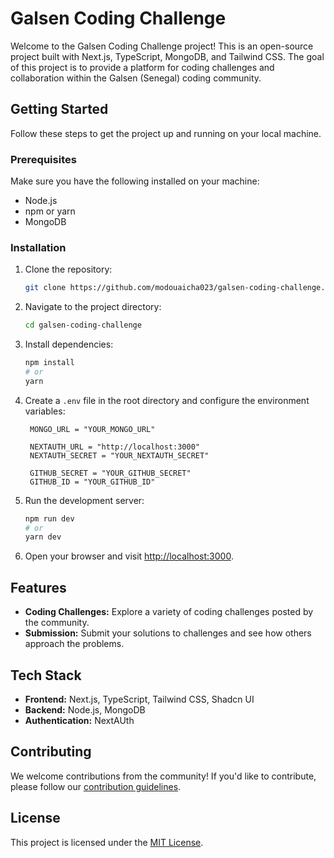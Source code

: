 

# Galsen Coding Challenge

Welcome to the Galsen Coding Challenge project! This is an open-source project built with Next.js, TypeScript, MongoDB, and Tailwind CSS. The goal of this project is to provide a platform for coding challenges and collaboration within the Galsen (Senegal) coding community.

## Getting Started

Follow these steps to get the project up and running on your local machine.

### Prerequisites

Make sure you have the following installed on your machine:

- Node.js
- npm or yarn
- MongoDB

### Installation

1. Clone the repository:

   ```bash
   git clone https://github.com/modouaicha023/galsen-coding-challenge.git
   ```

2. Navigate to the project directory:

   ```bash
   cd galsen-coding-challenge
   ```

3. Install dependencies:

   ```bash
   npm install
   # or
   yarn
   ```

4. Create a `.env` file in the root directory and configure the environment variables:

   ```env
    MONGO_URL = "YOUR_MONGO_URL" 

    NEXTAUTH_URL = "http://localhost:3000"
    NEXTAUTH_SECRET = "YOUR_NEXTAUTH_SECRET"

    GITHUB_SECRET = "YOUR_GITHUB_SECRET" 
    GITHUB_ID = "YOUR_GITHUB_ID" 
   ```


5. Run the development server:

   ```bash
   npm run dev
   # or
   yarn dev
   ```

6. Open your browser and visit [http://localhost:3000](http://localhost:3000).

## Features

- **Coding Challenges:** Explore a variety of coding challenges posted by the community.
- **Submission:** Submit your solutions to challenges and see how others approach the problems.
<!-- - **Community Collaboration:** Discuss coding techniques, share insights, and collaborate with fellow developers. -->

## Tech Stack

- **Frontend:** Next.js, TypeScript, Tailwind CSS, Shadcn UI
- **Backend:** Node.js,  MongoDB
- **Authentication:** NextAUth

## Contributing

We welcome contributions from the community! If you'd like to contribute, please follow our [contribution guidelines](CONTRIBUTING.md).

## License

This project is licensed under the [MIT License](LICENSE).
